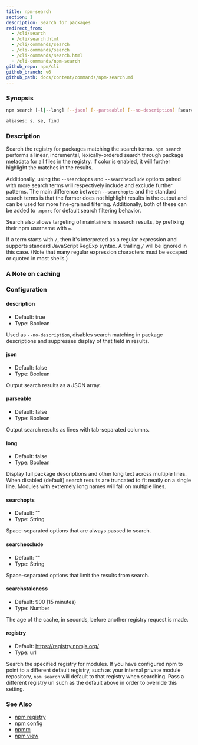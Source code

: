 ```yaml
---
title: npm-search
section: 1
description: Search for packages
redirect_from:
  - /cli/search
  - /cli/search.html
  - /cli/commands/search
  - /cli-commands/search
  - /cli-commands/search.html
  - /cli-commands/npm-search
github_repo: npm/cli
github_branch: v6
github_path: docs/content/commands/npm-search.md
---
```


### Synopsis

```bash
npm search [-l|--long] [--json] [--parseable] [--no-description] [search terms ...]

aliases: s, se, find
```

### Description

Search the registry for packages matching the search terms. `npm search`
performs a linear, incremental, lexically-ordered search through package
metadata for all files in the registry. If color is enabled, it will further
highlight the matches in the results.

Additionally, using the `--searchopts` and `--searchexclude` options paired with
more search terms will respectively include and exclude further patterns. The
main difference between `--searchopts` and the standard search terms is that the
former does not highlight results in the output and can be used for more
fine-grained filtering. Additionally, both of these can be added to `.npmrc` for
default search filtering behavior.

Search also allows targeting of maintainers in search results, by prefixing
their npm username with `=`.

If a term starts with `/`, then it's interpreted as a regular expression and
supports standard JavaScript RegExp syntax. A trailing `/` will be ignored in
this case. (Note that many regular expression characters must be escaped or
quoted in most shells.)

### A Note on caching

### Configuration

#### description

* Default: true
* Type: Boolean

Used as `--no-description`, disables search matching in package descriptions and
suppresses display of that field in results.

#### json

* Default: false
* Type: Boolean

Output search results as a JSON array.

#### parseable

* Default: false
* Type: Boolean

Output search results as lines with tab-separated columns.

#### long

* Default: false
* Type: Boolean

Display full package descriptions and other long text across multiple
lines. When disabled (default) search results are truncated to fit
neatly on a single line. Modules with extremely long names will
fall on multiple lines.

#### searchopts

* Default: ""
* Type: String

Space-separated options that are always passed to search.

#### searchexclude

* Default: ""
* Type: String

Space-separated options that limit the results from search.

#### searchstaleness

* Default: 900 (15 minutes)
* Type: Number

The age of the cache, in seconds, before another registry request is made.

#### registry

 * Default: https://registry.npmjs.org/
 * Type: url

Search the specified registry for modules. If you have configured npm to point
to a different default registry, such as your internal private module
repository, `npm search` will default to that registry when searching. Pass a
different registry url such as the default above in order to override this
setting.

### See Also

* [npm registry](/cli/v6/using-npm/registry)
* [npm config](/cli/v6/commands/npm-config)
* [npmrc](/cli/v6/configuring-npm/npmrc)
* [npm view](/cli/v6/commands/npm-view)
